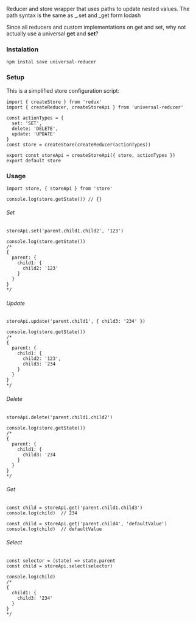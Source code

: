 Reducer and store wrapper that uses paths to update nested values. The path syntax is the same as  _.set and _get form lodash

Since all reducers and custom implementations on get and set, why not actually use a universal <b>get</b> and <b>set</b>?

### Instalation
```
npm instal save universal-reducer
```
### Setup

This is a simplified store configuration script:
```
import { createStore } from 'redux'
import { createReducer, createStoreApi } from 'universal-reducer'

const actionTypes = {
  set: 'SET',
  delete: 'DELETE',
  update: 'UPDATE'
}
const store = createStore(createReducer(actionTypes))

export const storeApi = createStoreApi({ store, actionTypes })
export default store
```

### Usage
```
import store, { storeApi } from 'store'

console.log(store.getState()) // {}
```
###### Set

```
storeApi.set('parent.child1.child2', '123')
```
```
console.log(store.getState())
/*
{
  parent: {
    child1: {
      child2: '123'
    }
  }
}
*/
```
###### Update
```
storeApi.update('parent.child1', { child3: '234' })
```
```
console.log(store.getState())
/*
{
  parent: {
    child1: {
      child2: '123',
      child3: '234
    }
  }
}
*/
```
###### Delete
```
storeApi.delete('parent.child1.child2')
```
```
console.log(store.getState())
/*
{
  parent: {
    child1: {
      child3: '234
    }
  }
}
*/
```
###### Get
```
const child = storeApi.get('parent.child1.child3')
console.log(child)  // 234
```
```
const child = storeApi.get('parent.child4', 'defaultValue')
console.log(child)  // defaultValue
```
###### Select
```
const selector = (state) => state.parent
const child = storeApi.select(selector)
```
```
console.log(child)
/*
{
  child1: {
    child3: '234'
  }
}
*/
```
